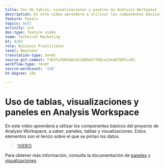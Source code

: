 ```yaml
---
title: Uso de tablas, visualizaciones y paneles en Analysis Workspace
description: En este vídeo aprenderá a utilizar los componentes básicos del proyecto de Analysis Workspace, a saber, paneles, tablas y visualizaciones. Estos elementos son el lienzo sobre el que se pintan los datos.
feature: Panels
topics: null
activity: use
doc-type: feature video
team: Technical Marketing
kt: 4103
role: Business Practitioner
level: Beginner
translation-type: tm+mt
source-git-commit: f3b3fa7d91b0cb21005b57768ca23ed6700fcc03
workflow-type: tm+mt
source-wordcount: '116'
ht-degree: 18%

---
```



# Uso de tablas, visualizaciones y paneles en Analysis Workspace

En este vídeo aprenderá a utilizar los componentes básicos del proyecto de Analysis Workspace, a saber, paneles, tablas y visualizaciones. Estos elementos son el lienzo sobre el que se pintan los datos.

>[!VIDEO](https://video.tv.adobe.com/v/30369/?quality=12)

Para obtener más información, consulte la documentación de [paneles](https://experienceleague.adobe.com/docs/analytics/analyze/analysis-workspace/panels/panels.html?lang=es-ES) y [visualizaciones](https://docs.adobe.com/content/help/es-ES/analytics/analyze/analysis-workspace/visualizations/freeform-analysis-visualizations.html).

